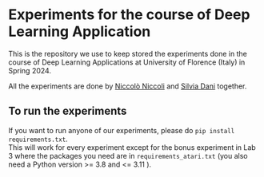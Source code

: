 # Experiments for the course of Deep Learning Application
This is the repository we use to keep stored the experiments done in the course of Deep Learning Applications at University of Florence (Italy) in Spring 2024.

All the experiments are done by [Niccolò Niccoli](https://github.com/niccoloniccoli) and [Silvia Dani](https://github.com/SilviaDani) together.

## To run the experiments
If you want to run anyone of our experiments, please do `pip install requirements.txt`. <br>
This will work for every experiment except for the bonus experiment in Lab 3 where the packages you need are in `requirements_atari.txt` (you also need a Python version >= 3.8 and <= 3.11 ).

